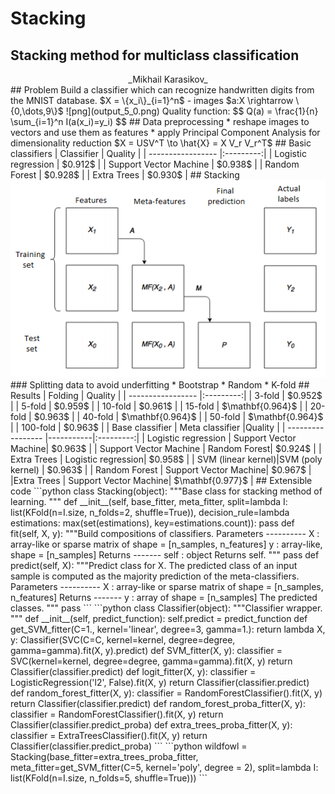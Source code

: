 # Stacking


## Stacking method for multiclass classification

<!-- Oleksii Hrinchuk --!>

<center>_Mikhail Karasikov_</center>

## Problem

Build a classifier which can recognize handwritten digits from the MNIST database.

$X = \{x_i\}_{i=1}^n$ - images

$a:X \rightarrow \{0,\dots,9\}$


![png](output_5_0.png)


Quality function:
$$
Q(a) = \frac{1}{n} \sum_{i=1}^n I(a(x_i)=y_i)
$$

## Data preprocessing

* reshape images to vectors and use them as features
* apply Principal Component Analysis for dimensionality reduction

$X = USV^T \to \hat{X} = X V_r V_r^T$

## Basic classifiers

| Classifier        | Quality   |
| ----------------- |:---------:|
| Logistic regression      | $0.912$ | 
| Support Vector Machine   | $0.938$ |  
| Random Forest            | $0.928$ | 
| Extra Trees              | $0.930$ |

## Stacking

<img src="stacking.png">

### Splitting data to avoid underfitting
* Bootstrap
* Random
* K-fold

## Results



| Folding       | Quality   |
| ----------------- |:---------:|
| 3-fold     | $0.952$ | 
| 5-fold   | $0.959$ |  
| 10-fold          | $0.961$ | 
| 15-fold              | $\mathbf{0.964}$ |
| 20-fold              | $0.963$ |
| 40-fold   | $\mathbf{0.964}$ |  
| 50-fold          | $\mathbf{0.964}$ | 
| 100-fold              | $0.963$ |

| Base classifier       | Meta classifier |Quality   |
| ----------------- |-----------|:---------:|
| Logistic regression     | Support Vector Machine| $0.963$ | 
| Support Vector Machine  | Random Forest| $0.924$ |  
| Extra Trees          | Logistic regression| $0.958$ | 
| SVM (linear kernel)|SVM (poly kernel) | $0.963$ |
| Random Forest     | Support Vector Machine| $0.967$ | 
|Extra Trees     | Support Vector Machine| $\mathbf{0.977}$ | 

## Extensible code


```python
class Stacking(object):
    """Base class for stacking method of learning.
    """
    
    def __init__(self, base_fitter, meta_fitter, 
                 split=lambda I: list(KFold(n=I.size, n_folds=2, shuffle=True)),
                 decision_rule=lambda estimations: max(set(estimations), 
                                                       key=estimations.count)):
        pass
        
    def fit(self, X, y):
        """Build compositions of classifiers.
        
        Parameters
        ----------
        X : array-like or sparse matrix of shape = [n_samples, n_features]
         
        y : array-like, shape = [n_samples]
        
        Returns
        -------
        self : object
            Returns self.
        """
        pass
    
    def predict(self, X):
        """Predict class for X.
        
        The predicted class of an input sample is computed as the majority
        prediction of the meta-classifiers.
        
        Parameters
        ----------
        X : array-like or sparse matrix of shape = [n_samples, n_features]
        
        Returns
        -------
        y : array of shape = [n_samples]
            The predicted classes.
        """
        pass

```


```python
class Classifier(object):
    """Classifier wrapper.
    """    
    def __init__(self, predict_function):
        self.predict = predict_function

def get_SVM_fitter(C=1., kernel='linear', degree=3, gamma=1.):
    return lambda X, y: Classifier(SVC(C=C, kernel=kernel, 
                                       degree=degree, gamma=gamma).fit(X, y).predict)

def SVM_fitter(X, y):
    classifier = SVC(kernel=kernel, degree=degree, gamma=gamma).fit(X, y)
    return Classifier(classifier.predict)

def logit_fitter(X, y):
    classifier = LogisticRegression('l2', False).fit(X, y)
    return Classifier(classifier.predict)

def random_forest_fitter(X, y):
    classifier = RandomForestClassifier().fit(X, y)
    return Classifier(classifier.predict)

def random_forest_proba_fitter(X, y):
    classifier = RandomForestClassifier().fit(X, y)
    return Classifier(classifier.predict_proba)

def extra_trees_proba_fitter(X, y):
    classifier = ExtraTreesClassifier().fit(X, y)
    return Classifier(classifier.predict_proba)
```


```python
wildfowl = Stacking(base_fitter=extra_trees_proba_fitter, 
                    meta_fitter=get_SVM_fitter(C=5, kernel='poly', degree = 2), 
                    split=lambda I: list(KFold(n=I.size, n_folds=5, shuffle=True)))
```
